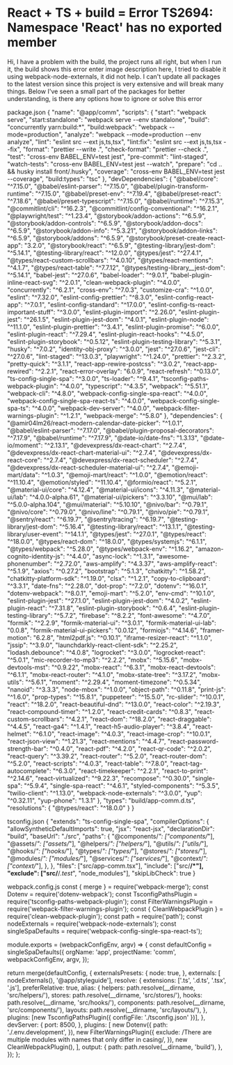 
# React + TS + build = Error TS2694: Namespace 'React' has no exported member

Hi, I have a problem with the build, the project runs all right, but when I run it, the build shows this error enter image description here, I tried to disable it using webpack-node-externals, it did not help. I can't update all packages to the latest version since this project is very extensive and will break many things. Below I've seen a small part of the packages for better understanding, is there any options how to ignore or solve this error

package.json
{
  "name": "@app/comm",
  "scripts": {
    "start": "webpack serve",
    "start:standalone": "webpack serve --env standalone",
    "build": "concurrently yarn:build:*",
    "build:webpack": "webpack --mode=production",
    "analyze": "webpack --mode=production --env analyze",
    "lint": "eslint src --ext js,ts,tsx",
    "lint:fix": "eslint src --ext js,ts,tsx --fix",
    "format": "prettier --write .",
    "check-format": "prettier --check .",
    "test": "cross-env BABEL_ENV=test jest",
    "pre-commit": "lint-staged",
    "watch-tests": "cross-env BABEL_ENV=test jest --watch",
    "prepare": "cd .. && husky install front/.husky",
    "coverage": "cross-env BABEL_ENV=test jest --coverage",
    "build:types": "tsc"
  },
  "devDependencies": {
    "@babel/core": "^7.15.0",
    "@babel/eslint-parser": "^7.15.0",
    "@babel/plugin-transform-runtime": "^7.15.0",
    "@babel/preset-env": "^7.19.4",
    "@babel/preset-react": "^7.18.6",
    "@babel/preset-typescript": "^7.15.0",
    "@babel/runtime": "^7.15.3",
    "@commitlint/cli": "^16.2.3",
    "@commitlint/config-conventional": "^16.2.1",
    "@playwright/test": "^1.23.4",
    "@storybook/addon-actions": "^6.5.9",
    "@storybook/addon-controls": "^6.5.9",
    "@storybook/addon-docs": "^6.5.9",
    "@storybook/addon-info": "^5.3.21",
    "@storybook/addon-links": "^6.5.9",
    "@storybook/addons": "^6.5.9",
    "@storybook/preset-create-react-app": "3.2.0",
    "@storybook/react": "^6.5.9",
    "@testing-library/jest-dom": "^5.14.1",
    "@testing-library/react": "^12.0.0",
    "@types/jest": "^27.4.1",
    "@types/react-custom-scrollbars": "^4.0.10",
    "@types/react-mentions": "^4.1.7",
    "@types/react-table": "^7.7.12",
    "@types/testing-library__jest-dom": "^5.14.1",
    "babel-jest": "^27.0.6",
    "babel-loader": "^9.0.1",
    "babel-plugin-inline-react-svg": "^2.0.1",
    "clean-webpack-plugin": "^4.0.0",
    "concurrently": "^6.2.1",
    "cross-env": "^7.0.3",
    "customize-cra": "^1.0.0",
    "eslint": "^7.32.0",
    "eslint-config-prettier": "^8.3.0",
    "eslint-config-react-app": "^7.0.1",
    "eslint-config-standard": "^17.0.0",
    "eslint-config-ts-react-important-stuff": "^3.0.0",
    "eslint-plugin-import": "^2.26.0",
    "eslint-plugin-jest": "^26.1.5",
    "eslint-plugin-jest-dom": "^4.0.1",
    "eslint-plugin-node": "^11.1.0",
    "eslint-plugin-prettier": "^3.4.1",
    "eslint-plugin-promise": "^6.0.0",
    "eslint-plugin-react": "^7.29.4",
    "eslint-plugin-react-hooks": "^4.5.0",
    "eslint-plugin-storybook": "^0.5.12",
    "eslint-plugin-testing-library": "^5.3.1",
    "husky": "^7.0.2",
    "identity-obj-proxy": "^3.0.0",
    "jest": "^27.0.6",
    "jest-cli": "^27.0.6",
    "lint-staged": "^13.0.3",
    "playwright": "^1.24.0",
    "prettier": "^2.3.2",
    "pretty-quick": "^3.1.1",
    "react-app-rewire-postcss": "^3.0.2",
    "react-app-rewired": "^2.2.1",
    "react-error-overlay": "6.0.9",
    "react-refresh": "^0.13.0",
    "ts-config-single-spa": "^3.0.0",
    "ts-loader": "^9.4.1",
    "tsconfig-paths-webpack-plugin": "^4.0.0",
    "typescript": "^4.3.5",
    "webpack": "^5.51.1",
    "webpack-cli": "^4.8.0",
    "webpack-config-single-spa-react": "^4.0.0",
    "webpack-config-single-spa-react-ts": "^4.0.0",
    "webpack-config-single-spa-ts": "^4.0.0",
    "webpack-dev-server": "^4.0.0",
    "webpack-filter-warnings-plugin": "^1.2.1",
    "webpack-merge": "^5.8.0"
  },
  "dependencies": {
    "@amir04lm26/react-modern-calendar-date-picker": "^1.0.1",
    "@babel/eslint-parser": "^7.17.0",
    "@babel/plugin-proposal-decorators": "^7.17.9",
    "@babel/runtime": "^7.17.9",
    "@date-io/date-fns": "1.3.13",
    "@date-io/moment": "^2.13.1",
    "@devexpress/dx-react-chart": "^2.7.4",
    "@devexpress/dx-react-chart-material-ui": "^2.7.4",
    "@devexpress/dx-react-core": "^2.7.4",
    "@devexpress/dx-react-scheduler": "^2.7.4",
    "@devexpress/dx-react-scheduler-material-ui": "^2.7.4",
    "@emoji-mart/data": "^1.0.3",
    "@emoji-mart/react": "^1.0.0",
    "@emotion/react": "^11.10.4",
    "@emotion/styled": "^11.10.4",
    "@formio/react": "^5.2.1",
    "@material-ui/core": "^4.12.4",
    "@material-ui/icons": "^4.11.3",
    "@material-ui/lab": "^4.0.0-alpha.61",
    "@material-ui/pickers": "^3.3.10",
    "@mui/lab": "^5.0.0-alpha.104",
    "@mui/material": "^5.10.10",
    "@nivo/bar": "^0.79.1",
    "@nivo/core": "^0.79.0",
    "@nivo/line": "^0.79.1",
    "@nivo/pie": "^0.79.1",
    "@sentry/react": "^6.19.7",
    "@sentry/tracing": "^6.19.7",
    "@testing-library/jest-dom": "^5.16.4",
    "@testing-library/react": "^13.1.1",
    "@testing-library/user-event": "^14.1.1",
    "@types/jest": "^27.0.1",
    "@types/react": "^18.0.0",
    "@types/react-dom": "^18.0.0",
    "@types/systemjs": "^6.1.1",
    "@types/webpack": "^5.28.0",
    "@types/webpack-env": "^1.16.2",
    "amazon-cognito-identity-js": "^4.4.0",
    "async-lock": "^1.3.1",
    "awesome-phonenumber": "^2.72.0",
    "aws-amplify": "^4.3.37",
    "aws-amplify-react": "^5.1.9",
    "axios": "^0.27.2",
    "bootstrap": "^5.1.3",
    "chatkitty": "^1.58.2",
    "chatkitty-platform-sdk": "^1.19.0",
    "clsx": "^1.2.1",
    "copy-to-clipboard": "^3.3.1",
    "date-fns": "^2.28.0",
    "dot-prop": "^7.2.0",
    "dotenv": "^16.0.1",
    "dotenv-webpack": "^8.0.1",
    "emoji-mart": "^5.2.0",
    "env-cmd": "^10.1.0",
    "eslint-plugin-jest": "^27.1.0",
    "eslint-plugin-jest-dom": "^4.0.2",
    "eslint-plugin-react": "^7.31.8",
    "eslint-plugin-storybook": "^0.6.4",
    "eslint-plugin-testing-library": "^5.7.2",
    "firebase": "^8.2.2",
    "font-awesome": "^4.7.0",
    "formik": "^2.2.9",
    "formik-material-ui": "^3.0.1",
    "formik-material-ui-lab": "0.0.8",
    "formik-material-ui-pickers": "0.0.12",
    "formiojs": "^4.14.6",
    "framer-motion": "6.2.8",
    "html2pdf.js": "^0.10.1",
    "iframe-resizer-react": "^1.1.0",
    "jssip": "^3.9.0",
    "launchdarkly-react-client-sdk": "^2.25.2",
    "lodash.debounce": "^4.0.8",
    "logrocket": "^3.0.0",
    "logrocket-react": "^5.0.1",
    "mic-recorder-to-mp3": "^2.2.2",
    "mobx": "^5.15.6",
    "mobx-devtools-mst": "^0.9.22",
    "mobx-react": "^6.3.1",
    "mobx-react-devtools": "^6.1.1",
    "mobx-react-router": "^4.1.0",
    "mobx-state-tree": "^3.17.2",
    "mobx-utils": "^5.6.1",
    "moment": "^2.29.4",
    "moment-timezone": "^0.5.34",
    "nanoid": "^3.3.3",
    "node-mbox": "^1.0.0",
    "object-path": "^0.11.8",
    "print-js": "^1.6.0",
    "prop-types": "^15.8.1",
    "puppeteer": "^15.5.0",
    "rc-slider": "^10.0.1",
    "react": "^18.2.0",
    "react-beautiful-dnd": "^13.0.0",
    "react-color": "^2.19.3",
    "react-compound-timer": "^1.2.0",
    "react-credit-cards": "^0.8.3",
    "react-custom-scrollbars": "^4.2.1",
    "react-dom": "^18.2.0",
    "react-draggable": "^4.4.5",
    "react-ga4": "^1.4.1",
    "react-h5-audio-player": "^3.8.4",
    "react-helmet": "^6.1.0",
    "react-image": "^4.0.3",
    "react-image-crop": "^10.0.1",
    "react-json-view": "^1.21.3",
    "react-mentions": "^4.4.7",
    "react-password-strength-bar": "^0.4.0",
    "react-pdf": "^4.2.0",
    "react-qr-code": "^2.0.2",
    "react-query": "^3.39.2",
    "react-router": "^5.2.0",
    "react-router-dom": "^5.2.0",
    "react-scripts": "^4.0.3",
    "react-table": "^7.8.0",
    "react-tag-autocomplete": "^6.3.0",
    "react-timekeeper": "^2.2.1",
    "react-to-print": "^2.14.6",
    "react-virtualized": "^9.22.3",
    "recompose": "^0.30.0",
    "single-spa": "^5.9.4",
    "single-spa-react": "^4.6.1",
    "styled-components": "^5.3.5",
    "twilio-client": "^1.13.0",
    "webpack-node-externals": "^3.0.0",
    "yup": "^0.32.11",
    "yup-phone": "1.3.1"
  },
  "types": "build/app-comm.d.ts",
  "resolutions": {
    "@types/react": "^18.0.0"
  }
}



tsconfig.json
{
  "extends": "ts-config-single-spa",
  "compilerOptions": {
    "allowSyntheticDefaultImports": true,
    "jsx": "react-jsx",
    "declarationDir": "build",
    "baseUrl": "./src",
    "paths": {
      "@components/*": ["components/*"],
      "@assets/*": ["assets/*"],
      "@helpers/*": ["helpers/*"],
      "@utils/*": ["utils/*"],
      "@hooks/*": ["hooks/*"],
      "@types/*": ["types/*"],
      "@stores/*": ["stores/*"],
      "@modules/*": ["modules/*"],
      "@services/*": ["services/*"],
      "@context/*": ["context/*"],
    },
  },
  "files": ["src/app-comm.tsx"],
  "include": ["src/**/*"],
  "exclude": ["src/**/*.test*", "node_modules"],
  "skipLibCheck": true
}



webpack.config.js
const { merge } = require('webpack-merge');
const Dotenv = require('dotenv-webpack');
const TsconfigPathsPlugin = require('tsconfig-paths-webpack-plugin');
const FilterWarningsPlugin = require('webpack-filter-warnings-plugin');
const { CleanWebpackPlugin } = require('clean-webpack-plugin');
const path = require('path');
const nodeExternals = require('webpack-node-externals');
const singleSpaDefaults = require('webpack-config-single-spa-react-ts');

module.exports = (webpackConfigEnv, argv) => {
  const defaultConfig = singleSpaDefaults({
    orgName: 'app',
    projectName: 'comm',
    webpackConfigEnv,
    argv,
  });

  return merge(defaultConfig, {
    externalsPresets: {
      node: true,
    },
    externals: [ nodeExternals(), '@app/styleguide'],
    resolve: {
      extensions: ['.ts', '.d.ts', '.tsx', '.js'],
      preferRelative: true,
      alias: {
        helpers: path.resolve(__dirname, 'src/helpers/'),
        stores: path.resolve(__dirname, 'src/stores/'),
        hooks: path.resolve(__dirname, 'src/hooks/'),
        components: path.resolve(__dirname, 'src/components/'),
        layouts: path.resolve(__dirname, 'src/layouts/'),
      },
      plugins: [new TsconfigPathsPlugin({ configFile: './tsconfig.json' })],
    },
    devServer: {
      port: 8500,
    },
    plugins: [
      new Dotenv({
        path: './.env.development',
      }),
      new FilterWarningsPlugin({
        exclude:
          /There are multiple modules with names that only differ in casing/,
      }),
      new CleanWebpackPlugin(),
    ],
    output: {
      path: path.resolve(__dirname, 'build'),
    },
  });
};



        
